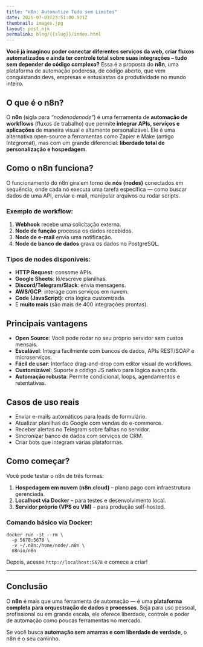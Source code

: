 ```yaml
---
title: "n8n: Automatize Tudo sem Limites"
date: 2025-07-03T23:51:00.921Z
thumbnail: images.jpg
layout: post.njk
permalink: blog/{{slug}}/index.html
---
```

<!--StartFragment-->

**Você já imaginou poder conectar diferentes serviços da web, criar fluxos automatizados e ainda ter controle total sobre suas integrações – tudo sem depender de código complexo?** Essa é a proposta do **n8n**, uma plataforma de automação poderosa, de código aberto, que vem conquistando devs, empresas e entusiastas da produtividade no mundo inteiro.

## O que é o n8n?

O **n8n** (sigla para *“nodenodenode”*) é uma ferramenta de **automação de workflows** (fluxos de trabalho) que permite **integrar APIs, serviços e aplicações** de maneira visual e altamente personalizável. Ele é uma alternativa open-source a ferramentas como Zapier e Make (antigo Integromat), mas com um grande diferencial: **liberdade total de personalização e hospedagem**.

## Como o n8n funciona?

O funcionamento do n8n gira em torno de **nós (nodes)** conectados em sequência, onde cada nó executa uma tarefa específica — como buscar dados de uma API, enviar e-mail, manipular arquivos ou rodar scripts.

### Exemplo de workflow:

1. **Webhook** recebe uma solicitação externa.
2. **Node de função** processa os dados recebidos.
3. **Node de e-mail** envia uma notificação.
4. **Node de banco de dados** grava os dados no PostgreSQL.

### Tipos de nodes disponíveis:

* **HTTP Request**: consome APIs.
* **Google Sheets**: lê/escreve planilhas.
* **Discord/Telegram/Slack**: envia mensagens.
* **AWS/GCP**: interage com serviços em nuvem.
* **Code (JavaScript)**: cria lógica customizada.
* E **muito mais** (são mais de 400 integrações prontas).

## Principais vantagens

*  **Open Source**: Você pode rodar no seu próprio servidor sem custos mensais.
* **Escalável**: Integra facilmente com bancos de dados, APIs REST/SOAP e microserviços.
*  **Fácil de usar**: Interface drag-and-drop com editor visual de workflows.
*  **Customizável**: Suporte a código JS nativo para lógica avançada.
*  **Automação robusta**: Permite condicional, loops, agendamentos e retentativas.

##  Casos de uso reais

* Enviar e-mails automáticos para leads de formulário.
* Atualizar planilhas do Google com vendas do e-commerce.
* Receber alertas no Telegram sobre falhas no servidor.
* Sincronizar banco de dados com serviços de CRM.
* Criar bots que integram várias plataformas.

##  Como começar?

Você pode testar o n8n de três formas:

1. **Hospedagem em nuvem (n8n.cloud)** – plano pago com infraestrutura gerenciada.
2. **Localhost via Docker** – para testes e desenvolvimento local.
3. **Servidor próprio (VPS ou VM)** – para produção self-hosted.

### Comando básico via Docker:

```
docker run -it --rm \
  -p 5678:5678 \
  -v ~/.n8n:/home/node/.n8n \
  n8nio/n8n

```

Depois, acesse `http://localhost:5678` e comece a criar!

- - -

##  Conclusão

O **n8n** é mais que uma ferramenta de automação — é uma **plataforma completa para orquestração de dados e processos**. Seja para uso pessoal, profissional ou em grande escala, ele oferece liberdade, controle e poder de automação como poucas ferramentas no mercado.

Se você busca **automação sem amarras e com liberdade de verdade**, o n8n é o seu caminho.

<!--EndFragment-->
